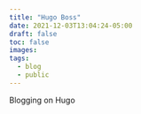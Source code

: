 ```yaml
---
title: "Hugo Boss"
date: 2021-12-03T13:04:24-05:00
draft: false
toc: false
images:
tags:
  - blog
  - public
---
```


Blogging on Hugo